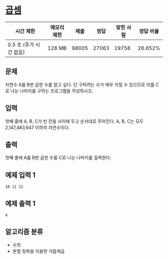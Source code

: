 # [곱셈](https://www.acmicpc.net/problem/1629)

| 시간 제한               | 메모리 제한 | 제출  | 정답  | 맞힌 사람 | 정답 비율 |
| ----------------------- | ----------- | ----- | ----- | --------- | --------- |
| 0.5 초 (추가 시간 없음) | 128 MB      | 98005 | 27063 | 19758     | 26.652%   |

## 문제

자연수 A를 B번 곱한 수를 알고 싶다. 단 구하려는 수가 매우 커질 수 있으므로 이를 C로 나눈 나머지를 구하는 프로그램을 작성하시오.

## 입력

첫째 줄에 A, B, C가 빈 칸을 사이에 두고 순서대로 주어진다. A, B, C는 모두 2,147,483,647 이하의 자연수이다.

## 출력

첫째 줄에 A를 B번 곱한 수를 C로 나눈 나머지를 출력한다.

## 예제 입력 1

```
10 11 12
```

## 예제 출력 1

```
4
```

## 알고리즘 분류

- 수학
- 분할 정복을 이용한 거듭제곱
